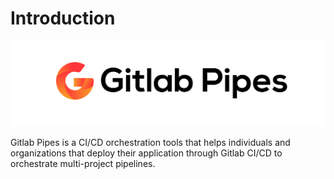 # Introduction

![Gitlab Pipes CI/CD Orchestration for applications deployed by Gitlab CI.](.gitbook/assets/logo-orange-01-1.png)

Gitlab Pipes is a CI/CD orchestration tools that helps individuals and organizations that deploy their application through Gitlab CI/CD to orchestrate multi-project pipelines.



